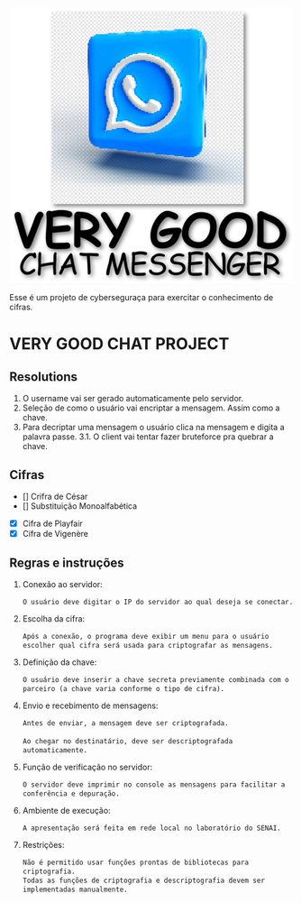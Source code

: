 ![Logo](./meta/logo.png)

Esse é um projeto de cyberseguraça para exercitar o conhecimento de cifras.

# VERY GOOD CHAT PROJECT

## Resolutions

1. O username vai ser gerado automaticamente pelo servidor.
2. Seleção de como o usuário vai encriptar a mensagem. Assim como a chave.
3. Para decriptar uma mensagem o usuário clica na mensagem e digita a palavra passe.
3.1. O client vai tentar fazer bruteforce pra quebrar a chave.

## Cifras

- [] Crifra de César
- [] Substituição Monoalfabética
- [x] Cifra de Playfair
- [x] Cifra de Vigenère

## Regras e instruções

1.  Conexão ao servidor:

        O usuário deve digitar o IP do servidor ao qual deseja se conectar.

2.  Escolha da cifra:

        Após a conexão, o programa deve exibir um menu para o usuário escolher qual cifra será usada para criptografar as mensagens.

3.  Definição da chave:

        O usuário deve inserir a chave secreta previamente combinada com o parceiro (a chave varia conforme o tipo de cifra).

4.  Envio e recebimento de mensagens:

        Antes de enviar, a mensagem deve ser criptografada.

        Ao chegar no destinatário, deve ser descriptografada automaticamente.

5.  Função de verificação no servidor:

        O servidor deve imprimir no console as mensagens para facilitar a conferência e depuração.

6.  Ambiente de execução:

        A apresentação será feita em rede local no laboratório do SENAI.

7.  Restrições:

        Não é permitido usar funções prontas de bibliotecas para criptografia.
        Todas as funções de criptografia e descriptografia devem ser implementadas manualmente.
